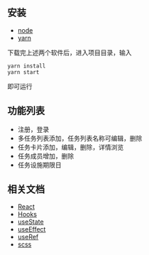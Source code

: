 ## 安装

+ [node](https://nodejs.org/en/)
+ [yarn](https://classic.yarnpkg.com/en/docs/install)

下载完上述两个软件后，进入项目目录，输入
```
yarn install
yarn start
```

即可运行

## 功能列表
+ 注册，登录
+ 多任务列表添加，任务列表名称可编辑，删除
+ 任务卡片添加，编辑，删除，详情浏览
+ 任务成员增加，删除
+ 任务设施期限日

## 相关文档

+ [React](https://reactjs.org/docs/getting-started.html)
+ [Hooks](https://reactjs.org/docs/hooks-intro.html)
+ [useState](https://reactjs.org/docs/hooks-reference.html#usestate)
+ [useEffect](https://reactjs.org/docs/hooks-reference.html#useeffect)
+ [useRef](https://reactjs.org/docs/hooks-reference.html#useref)
+ [scss](https://sass-lang.com/guide)

